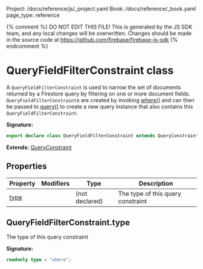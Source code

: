 Project: /docs/reference/js/_project.yaml
Book: /docs/reference/_book.yaml
page_type: reference

{% comment %}
DO NOT EDIT THIS FILE!
This is generated by the JS SDK team, and any local changes will be
overwritten. Changes should be made in the source code at
https://github.com/firebase/firebase-js-sdk
{% endcomment %}

# QueryFieldFilterConstraint class
A `QueryFieldFilterConstraint` is used to narrow the set of documents returned by a Firestore query by filtering on one or more document fields. `QueryFieldFilterConstraint`<!-- -->s are created by invoking [where()](./firestore_.md#where_0fae4bf) and can then be passed to [query()](./firestore_.md#query_9f7b0f4) to create a new query instance that also contains this `QueryFieldFilterConstraint`<!-- -->.

<b>Signature:</b>

```typescript
export declare class QueryFieldFilterConstraint extends QueryConstraint 
```
<b>Extends:</b> [QueryConstraint](./firestore_lite.queryconstraint.md#queryconstraint_class)

## Properties

|  Property | Modifiers | Type | Description |
|  --- | --- | --- | --- |
|  [type](./firestore_lite.queryfieldfilterconstraint.md#queryfieldfilterconstrainttype) |  | (not declared) | The type of this query constraint |

## QueryFieldFilterConstraint.type

The type of this query constraint

<b>Signature:</b>

```typescript
readonly type = "where";
```
